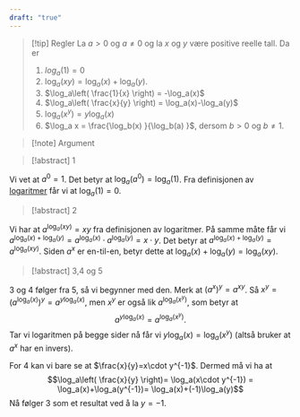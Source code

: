 ```yaml
---
draft: "true"
---
```


> [!tip] Regler
> La $a >0$ og $a\neq 0$ og la $x$ og $y$ være positive reelle tall. Da er
> 1. $log_a(1) = 0$
> 2. $\log_a(xy) = \log_a(x)+\log_a(y)$. 
> 3. $\log_a\left( \frac{1}{x} \right) = -\log_a(x)$
> 4. $\log_a\left( \frac{x}{y} \right) = \log_a(x)-\log_a(y)$
> 5. $\log_a(x^y)=y\log_a(x)$
> 6. $\log_a x = \frac{\log_b(x) }{\log_b(a) }$, dersom $b>0$ og $b\neq 1$.

> [!note] Argument 
> 

> [!abstract] 1
> 

Vi vet at $a^0 = 1$. Det betyr at $\log_a(a^0) = \log_a(1)$. Fra definisjonen av [logaritmer](Kapittel%203%20-%20transendentale%20funksjoner/3.3%20Logaritmer/Logaritmer.md) får vi at $\log_a(1) = 0$.

> [!abstract] 2
> 
 
Vi har at $a^{\log_a(xy)} = xy$ fra definisjonen av logaritmer. På samme måte får vi $a^{\log_a(x)+\log_a(y)} = a^{\log_a(x)}\cdot a^{\log_a(y)} = x\cdot y$. Det betyr at $a^{\log_a(x)+\log_a(y)} = a^{\log_a(xy)}$. Siden $a^x$ er en-til-en, betyr dette at ${\log_a(x)+\log_a(y)} = \log_a(xy)$.

> [!abstract] 3,4 og 5
> 

  3 og 4 følger fra 5, så vi begynner med den. Merk at $(a^x)^y = a^{xy}$. Så $x^y =(a^{\log_a(x)})^y = a^{y\log_a(x)}$, men $x^y$ er også lik $a^{\log_a(x^y)}$, som betyr at 
  $$a^{y\log_a(x)} = a^{\log_a(x^y)}.$$ Tar vi logaritmen på begge sider nå får vi $y\log_a(x) = \log_a(x^y)$ (altså bruker at $a^x$ har en invers).

For 4 kan vi bare se at $\frac{x}{y}=x\cdot y^{-1}$. Dermed må vi ha at $$\log_a\left( \frac{x}{y} \right)= \log_a(x\cdot y^{-1}) = \log_a(x)+\log_a(y^{-1})= \log_a(x)+(-1)\log_a(y)$$
Nå følger 3 som et resultat ved å la $y= -1$.